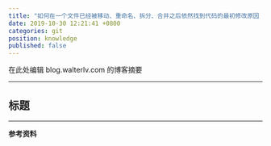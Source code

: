 ```yaml
---
title: "如何在一个文件已经被移动、重命名、拆分、合并之后依然找到代码的最初修改原因（使用 TortoiseGit）"
date: 2019-10-30 12:21:41 +0800
categories: git
position: knowledge
published: false
---
```


在此处编辑 blog.walterlv.com 的博客摘要

---

<div id="toc"></div>

## 标题

---

**参考资料**